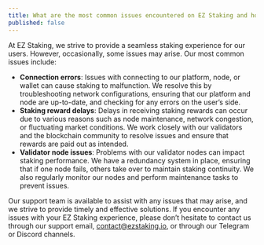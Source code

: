 ```yaml
---
title: What are the most common issues encountered on EZ Staking and how are they resolved?
published: false
---
```


At EZ Staking, we strive to provide a seamless staking experience for our users. However, occasionally, some issues may arise. Our most common issues include:

* **Connection errors**: Issues with connecting to our platform, node, or wallet can cause staking to malfunction. We resolve this by troubleshooting network configurations, ensuring that our platform and node are up-to-date, and checking for any errors on the user’s side.
* **Staking reward delays**: Delays in receiving staking rewards can occur due to various reasons such as node maintenance, network congestion, or fluctuating market conditions. We work closely with our validators and the blockchain community to resolve issues and ensure that rewards are paid out as intended.
* **Validator node issues**: Problems with our validator nodes can impact staking performance. We have a redundancy system in place, ensuring that if one node fails, others take over to maintain staking continuity. We also regularly monitor our nodes and perform maintenance tasks to prevent issues.

Our support team is available to assist with any issues that may arise, and we strive to provide timely and effective solutions. If you encounter any issues with your EZ Staking experience, please don’t hesitate to contact us through our support email, contact@ezstaking.io, or through our Telegram or Discord channels.
